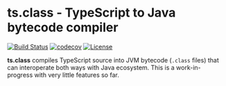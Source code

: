# ts.class - TypeScript to Java bytecode compiler

[![Build Status](https://travis-ci.org/nurkiewicz/ts.class.svg?branch=master)](https://travis-ci.org/nurkiewicz/ts.class)
[![codecov](https://codecov.io/gh/nurkiewicz/ts.class/branch/master/graph/badge.svg)](https://codecov.io/gh/nurkiewicz/ts.class)
[![License](https://img.shields.io/badge/License-Apache%202.0-blue.svg)](https://opensource.org/licenses/Apache-2.0)

**ts.class** compiles TypeScript source into JVM bytecode (`.class` files) that can interoperate both ways with Java ecosystem.
This is a work-in-progress with very little features so far.